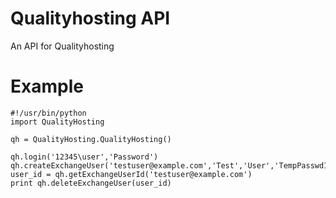 # Qualityhosting API
An API for Qualityhosting

# Example
```
#!/usr/bin/python
import QualityHosting

qh = QualityHosting.QualityHosting()

qh.login('12345\user','Password')
qh.createExchangeUser('testuser@example.com','Test','User','TempPasswd123')
user_id = qh.getExchangeUserId('testuser@example.com')
print qh.deleteExchangeUser(user_id)
```
